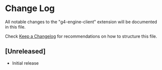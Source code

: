 # Change Log

All notable changes to the "g4-engine-client" extension will be documented in this file.

Check [Keep a Changelog](http://keepachangelog.com/) for recommendations on how to structure this file.

## [Unreleased]

- Initial release
